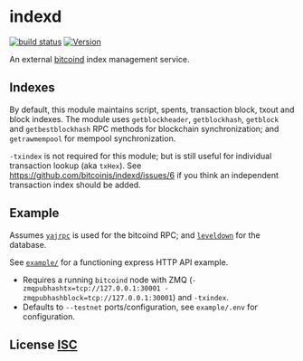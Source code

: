 # indexd
[![build status](https://secure.travis-ci.org/dcousens/indexd.png)](http://travis-ci.org/dcousens/indexd)
[![Version](https://img.shields.io/npm/v/indexd.svg)](https://www.npmjs.org/package/indexd)

An external [bitcoind](https://github.com/bitcoin/bitcoin) index management service.

## Indexes
By default,  this module maintains script, spents, transaction block, txout and block indexes.
The module uses `getblockheader`, `getblockhash`, `getblock` and `getbestblockhash` RPC methods for blockchain synchronization;  and `getrawmempool` for mempool synchronization.

`-txindex` is not required for this module; but is still useful for individual transaction lookup (aka `txHex`).
See https://github.com/bitcoinjs/indexd/issues/6 if you think an independent transaction index should be added.


## Example
Assumes [`yajrpc`](https://github.com/dcousens/yajrpc) is used for the bitcoind RPC;
and [`leveldown`](https://github.com/level/leveldown) for the database.

See [`example/`](https://github.com/bitcoinjs/indexd/tree/master/example) for a functioning express HTTP API example.

* Requires a running `bitcoind` node with ZMQ (`-zmqpubhashtx=tcp://127.0.0.1:30001 -zmqpubhashblock=tcp://127.0.0.1:30001`) and `-txindex`.
* Defaults to `--testnet` ports/configuration, see `example/.env` for configuration.


## License [ISC](LICENSE)

